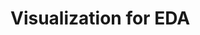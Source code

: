 # Visualization for EDA

<!-- <div style="position: relative; padding-bottom: 56.25%; height: 0;"><iframe src="https://www.youtube.com/embed/txNvZ3Zndak" title="Correlation" frameborder="0" allow="accelerometer; autoplay; clipboard-write; encrypted-media; gyroscope; picture-in-picture" allowfullscreen style="position: absolute; top: 0; left: 0; width: 100%; height: 100%; border: 2px solid grey;"></iframe></div> -->

